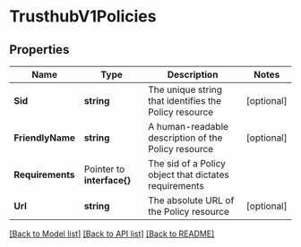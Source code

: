 # TrusthubV1Policies

## Properties

Name | Type | Description | Notes
------------ | ------------- | ------------- | -------------
**Sid** | **string** | The unique string that identifies the Policy resource |[optional] 
**FriendlyName** | **string** | A human-readable description of the Policy resource |[optional] 
**Requirements** | Pointer to **interface{}** | The sid of a Policy object that dictates requirements |
**Url** | **string** | The absolute URL of the Policy resource |[optional] 

[[Back to Model list]](../README.md#documentation-for-models) [[Back to API list]](../README.md#documentation-for-api-endpoints) [[Back to README]](../README.md)


